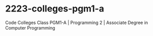 # 2223-colleges-pgm1-a
Code Colleges Class PGM1-A | Programming 2 | Associate Degree in Computer Programming
